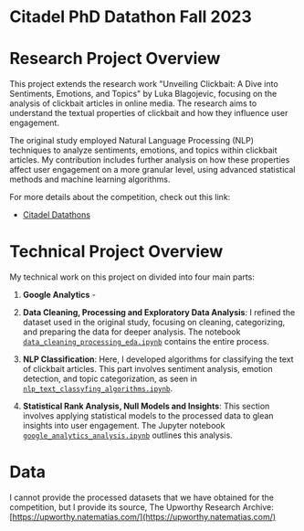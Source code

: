 # Citadel PhD Datathon Fall 2023

# Research Project Overview
This project extends the research work "Unveiling Clickbait: A Dive into Sentiments, Emotions, and Topics" by Luka Blagojevic, focusing on the analysis of clickbait articles in online media. The research aims to understand the textual properties of clickbait and how they influence user engagement.

The original study employed Natural Language Processing (NLP) techniques to analyze sentiments, emotions, and topics within clickbait articles. My contribution includes further analysis on how these properties affect user engagement on a more granular level, using advanced statistical methods and machine learning algorithms.

For more details about the competition, check out this link:
- [Citadel Datathons](https://www.citadel.com/careers/students/datathons/)

# Technical Project Overview
My technical work on this project on divided into four main parts:

1. **Google Analytics** - 

2. **Data Cleaning, Processing and Exploratory Data Analysis**: I refined the dataset used in the original study, focusing on cleaning, categorizing, and preparing the data for deeper analysis. The notebook [`data_cleaning_processing_eda.ipynb`](https://github.com/lukablagoje/data-cleaning-processing-eda) contains the entire process.

3. **NLP Classification**: Here, I developed algorithms for classifying the text of clickbait articles. This part involves sentiment analysis, emotion detection, and topic categorization, as seen in [`nlp_text_classyfing_algorithms.ipynb`](https://github.com/lukablagoje/nlp-text-classyfing-algorithms).

4. **Statistical Rank Analysis, Null Models and Insights**: This section involves applying statistical models to the processed data to glean insights into user engagement. The Jupyter notebook [`google_analytics_analysis.ipynb`](https://github.com/lukablagoje/google-analytics-analysis) outlines this analysis.

# Data
I cannot provide the processed datasets that we have obtained for the competition, but I provide its source, The Upworthy Research Archive:
[https://upworthy.natematias.com/](https://upworthy.natematias.com/)

